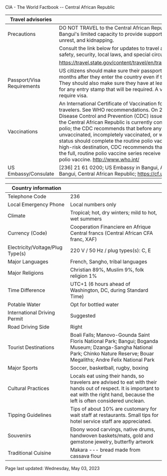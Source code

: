 CIA - The World Factbook -- Central African Republic

| Travel advisories | |
| --- | --- |
| Precautions | DO NOT TRAVEL to the Central African Republic (CAR) due to Embassy Bangui's limited capacity to provide support to U.S. citizens, crime, civil unrest, and kidnapping. |
| | Consult the link below for updates to travel advisories and statements on safety, security, local laws, and special circumstances in this country. |
| | <https://travel.state.gov/content/travel/en/traveladvisories/traveladvisories.html> |
| Passport/Visa Requirements | US citizens should make sure their passport will not expire for at least 6 months after they enter the country even if they do not intend to stay that long. They should also make sure they have at least 1 blank page in their passport for any entry stamp that will be required. A visa is not required, but airline may require visa. |
| Vaccinations | An International Certificate of Vaccination for yellow fever is required for all travelers. See WHO recommendations. On 21 March 2022, the US Centers for Disease Control and Prevention (CDC) issued a Travel Alert for polio in Africa; the Central African Republic is currently considered a high risk to travelers for polio; the CDC recommends that before any international travel, anyone unvaccinated, incompletely vaccinated, or with an unknown polio vaccination status should complete the routine polio vaccine series; before travel to any high-risk destination, CDC recommends that adults who previously completed the full, routine polio vaccine series receive a single, lifetime booster dose of polio vaccine.  <http://www.who.int/> |
| US Embassy/Consulate | [236] 21 61 0200; US Embassy in Bangui, Avenue David Dacko, PO Box 924, Bangui, Central African Republic; https://cf.usembassy.gov/ |

| Country information |  |
| --- | --- |
| Telephone Code | 236 |
| Local Emergency Phone | Local numbers only |
| Climate | Tropical; hot, dry winters; mild to hot, wet summers |
| Currency (Code) | Cooperation Financiere en Afrique Central francs (Central African CFA franc, XAF) |
| Electricity/Voltage/Plug Type(s) | 220 V / 50 Hz / plug types(s): C, E |
| Major Languages | French, Sangho, tribal languages |
| Major Religions | Christian 89%, Muslim 9%, folk religion 1% |
| Time Difference | UTC+1 (6 hours ahead of Washington, DC, during Standard Time) |
| Potable Water | Opt for bottled water |
| International Driving Permit | Suggested |
| Road Driving Side | Right |
| Tourist Destinations | Boali Falls; Manovo-Gounda Saint Floris National Park; Bangui; Boganda Museum; Dzanga-Sangha National Park; Chinko Nature Reserve; Bouar Megaliths; Andre Felix National Park |
| Major Sports | Soccer, basketball, rugby, boxing |
| Cultural Practices | Locals eat using their hands, so travelers are advised to eat with their hands out of respect. It is important to eat with the right hand, because the left is often considered unclean. |
| Tipping Guidelines | Tips of about 10% are customary for wait staff at restaurants. Small tips for hotel service staff are appreciated. |
| Souvenirs | Ebony wood carvings, native drums, handwoven baskets/mats, gold and gemstone jewelry, butterfly artwork |
| Traditional Cuisine | Makara --- bread made from cassava flour |

Page last updated: Wednesday, May 03, 2023
